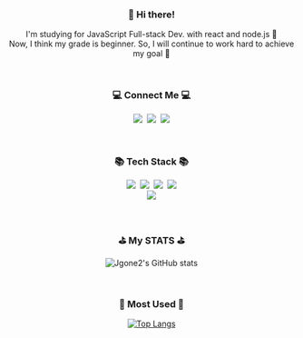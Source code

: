 <h3 align="center">👋 Hi there!</h3>
<p align="center"> I'm studying for JavaScript Full-stack Dev. with react and node.js 🚀<br />
Now, I think my grade is beginner. So, I will continue to work hard to achieve my goal 🌈
</p><br />

<h3 align="center">💻 Connect Me 💻</h3>
<p align="center">
<a href="https://velog.io/@jgone2" target="_blank"><img src="https://img.shields.io/badge/jgoneit.log-20C997?style=flat-square&logo=Vectorlogozone&logoColor=white"/></a>&nbsp
<a href="https://www.instagram.com/jgone2/" target="_blank"><img src="https://img.shields.io/badge/jgone2-E4405F?style=flat-square&logo=Instagram&logoColor=white"/></a>&nbsp
<a href="mailto:jgoneit@gmail.com" target="_blank"><img src="https://img.shields.io/badge/jgoneit@gmail.com-EA4335?style=flat-square&logo=Gmail&logoColor=white"/></a>
</p><br />

<h3 align="center">📚 Tech Stack 📚</h3>
<p align="center">
<img src="https://img.shields.io/badge/HTML-E34F26?style=flat-square&logo=HTML5&logoColor=white"/>&nbsp
<img src="https://img.shields.io/badge/CSS-1572B6?style=flat-square&logo=CSS3&logoColor=white"/>&nbsp
<img src="https://img.shields.io/badge/JavaScript-F7DF1E?style=flat-square&logo=JavaScript&logoColor=white"/>&nbsp
<img src="https://img.shields.io/badge/Python-3776AB?style=flat-square&logo=Python&logoColor=white"/><br />
<img src="https://img.shields.io/badge/Figma-F24E1E?style=flat-square&logo=Figma&logoColor=white"/>
</p><br />

<h3 align="center">⛳️ My STATS ⛳️</h3>
<div align="center">
  
![Jgone2's GitHub stats](https://github-readme-stats.vercel.app/api?username=Jgone2&show_icons=true&theme=tokyonight)
</div><br />

<h3 align="center">📌 Most Used 📌</h3>
<div align="center">
  
[![Top Langs](https://github-readme-stats.vercel.app/api/top-langs/?username=Jgone2&layout=compact)](https://github.com/anuraghazra/github-readme-stats)
</div>
